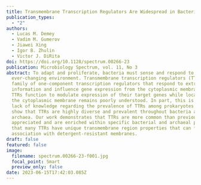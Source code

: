```yaml
---
title: Transmembrane Transcription Regulators Are Widespread in Bacteria and Archaea
publication_types:
  - "2"
authors:
  - Lucas M. Demey
  - Vadim M. Gumerov
  - Jiawei Xing
  - Igor B. Zhulin
  - Victor J. DiRita
doi: https://doi.org/10.1128/spectrum.00266-23
publication: Microbiology Spectrum, vol. 11, No 3
abstract: To adapt and proliferate, bacteria must sense and respond to the
  ever-changing environment. Transmembrane transcription regulators (TTRs) are a
  family of one-component transcription regulators that respond to extracellular
  information and influence gene expression from the cytoplasmic membrane. How
  TTRs function to modulate expression of their target genes while localized to
  the cytoplasmic membrane remains poorly understood. In part, this is due to a
  lack of knowledge regarding the prevalence of TTRs among prokaryotes. Here, we
  show that TTRs are highly diverse and prevalent throughout bacteria and
  archaea. Our work demonstrates that TTRs are more common than previously
  appreciated and are enriched within specific bacterial and archaeal phyla and
  that many TTRs have unique transmembrane region properties that can facilitate
  association with detergent-resistant membranes.
draft: false
featured: false
image:
  filename: spectrum.00266-23-f001.jpg
  focal_point: Smart
  preview_only: false
date: 2023-06-15T17:42:03.085Z
---
```

